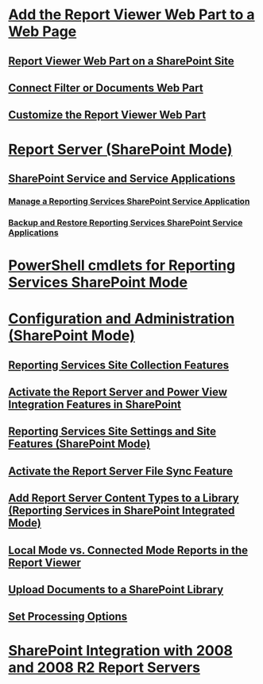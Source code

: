 # [Add the Report Viewer Web Part to a Web Page](add-reporting-services-content-types-to-a-sharepoint-library.md)
## [Report Viewer Web Part on a SharePoint Site](../report-viewer-web-part-on-a-sharepoint-site.md)
## [Connect Filter or Documents Web Part](../connect-filter-or-documents-web-part-reporting-services-sharepoint-integrated-mode.md)
## [Customize the Report Viewer Web Part](../customize-the-report-viewer-web-part.md)
# [Report Server (SharePoint Mode)](../reporting-services-report-server-sharepoint-mode.md)
## [SharePoint Service and Service Applications](../reporting-services-sharepoint-service-and-service-applications.md)
### [Manage a Reporting Services SharePoint Service Application](../manage-a-reporting-services-sharepoint-service-application.md)
### [Backup and Restore Reporting Services SharePoint Service Applications](../backup-and-restore-reporting-services-sharepoint-service-applications.md)
# [PowerShell cmdlets for Reporting Services SharePoint Mode](../powershell-cmdlets-for-reporting-services-sharepoint-mode.md)
# [Configuration and Administration (SharePoint Mode)](../configure-administer-report-server-reporting-services-sharepoint-mode.md)
## [Reporting Services Site Collection Features](../reporting-services-site-collection-features.md)
## [Activate the Report Server and Power View Integration Features in SharePoint](../activate-the-report-server-and-power-view-integration-features-in-sharepoint.md)
## [Reporting Services Site Settings and Site Features (SharePoint Mode)](../reporting-services-site-settings-and-site-features-sharepoint-mode.md)
## [Activate the Report Server File Sync Feature](../activate-report-server-file-sync-feature-sharepoint-central-administration.md)
## [Add Report Server Content Types to a Library (Reporting Services in SharePoint Integrated Mode)](../add-reporting-services-content-types-to-a-sharepoint-library.md)
## [Local Mode vs. Connected Mode Reports in the Report Viewer](../local-vs-connected-mode-report-viewer-reporting-services-sharepoint-mode.md)
## [Upload Documents to a SharePoint Library](../upload-documents-to-a-sharepoint-library-reporting-services-in-sharepoint-mode.md)
## [Set Processing Options](../set-processing-options-reporting-services-in-sharepoint-integrated-mode.md)
# [SharePoint Integration with 2008 and 2008 R2  Report Servers](../sharepoint-integration-with-2008-and-2008-r2-report-servers.md)
